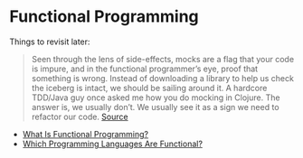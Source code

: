 # Functional Programming

Things to revisit later:

> Seen through the lens of side-effects, mocks are a flag that your code is impure, and in the functional programmer’s eye, proof that something is wrong. Instead of downloading a library to help us check the iceberg is intact, we should be sailing around it. A hardcore TDD/Java guy once asked me how you do mocking in Clojure. The answer is, we usually don’t. We usually see it as a sign we need to refactor our code. [Source](http://blog.jenkster.com/2015/12/which-programming-languages-are-functional.html)

* [What Is Functional Programming?](http://blog.jenkster.com/2015/12/what-is-functional-programming.html)
* [Which Programming Languages Are Functional?](http://blog.jenkster.com/2015/12/which-programming-languages-are-functional.html)
